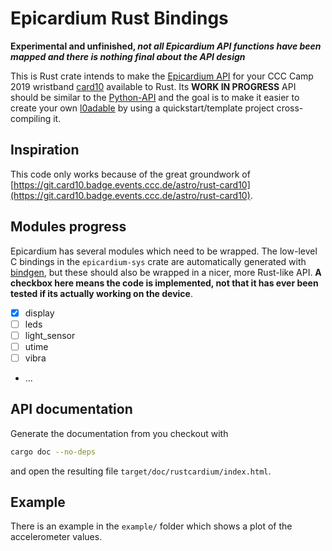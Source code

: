 # Epicardium Rust Bindings

**Experimental and unfinished, _not all Epicardium API functions have been mapped and there is nothing final about the API design_**

This is Rust crate intends to make the [Epicardium API](https://firmware.card10.badge.events.ccc.de/epicardium/overview.html) for your CCC Camp 2019 wristband [card10](https://git.card10.badge.events.ccc.de/card10) available to Rust.
Its **WORK IN PROGRESS** API should be similar to the [Python-API](https://firmware.card10.badge.events.ccc.de/pycardium/overview.html) and the goal is to make it easier to create your own [l0adable](https://firmware.card10.badge.events.ccc.de/overview.html#l0dables) by using a quickstart/template project cross-compiling it.

## Inspiration

This code only works because of the great groundwork of [https://git.card10.badge.events.ccc.de/astro/rust-card10](https://git.card10.badge.events.ccc.de/astro/rust-card10). 

## Modules progress

Epicardium has several modules which need to be wrapped. The low-level C bindings in the `epicardium-sys` crate are automatically generated with [bindgen](https://github.com/rust-lang/rust-bindgen), but these should also be wrapped in a nicer, more Rust-like API. **A checkbox here means the code is implemented, not that it has ever been tested if its actually working on the device**.

- [X] display
- [ ] leds
- [ ] light_sensor
- [ ] utime
- [ ] vibra
- ...

## API documentation

Generate the documentation from you checkout with 

```bash
cargo doc --no-deps
```

and open the resulting file `target/doc/rustcardium/index.html`.

## Example

There is an example in the `example/` folder which shows a plot of the accelerometer values.